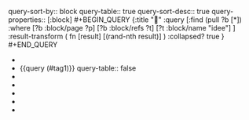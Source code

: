 query-sort-by:: block
query-table:: true
query-sort-desc:: true
query-properties:: [:block]
#+BEGIN_QUERY
{:title "🎲"
 :query [:find (pull ?b [*])
   :where 
     [?b :block/page ?p]
     [?b :block/refs ?t]
     [?t :block/name "idee"]
 ]
 :result-transform ( fn [result] [(rand-nth result)] )
 :collapsed? true
}
#+END_QUERY

-
- {{query (#tag1)}}
  query-table:: false
-
-
-
-
-